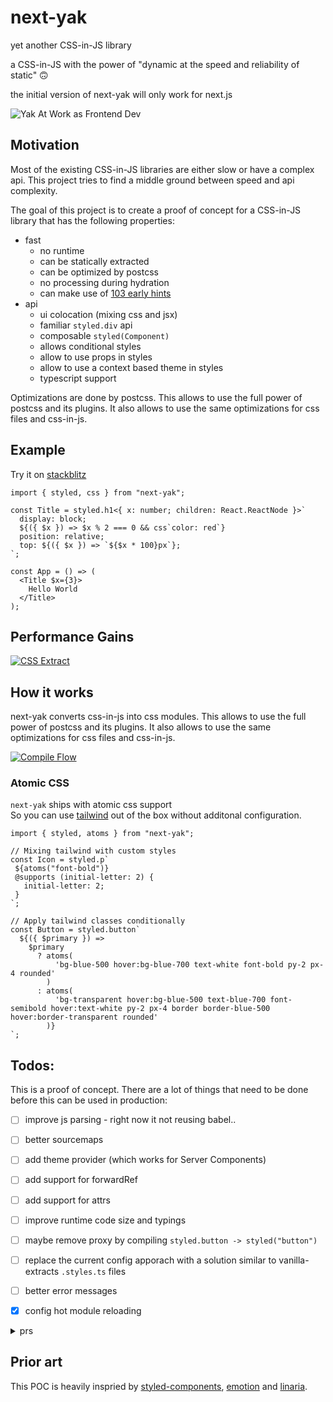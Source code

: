 # next-yak

yet another CSS-in-JS library

a CSS-in-JS with the power of "dynamic at the speed and reliability of static" 🙃

the initial version of next-yak will only work for next.js

![Yak At Work as Frontend Dev](https://github.com/jantimon/next-yak/assets/4113649/2dcaf443-7205-4ef3-ba44-fbbe3ef2807d)


## Motivation

Most of the existing CSS-in-JS libraries are either slow or have a complex api. This project tries to find a middle ground between speed and api complexity.

The goal of this project is to create a proof of concept for a CSS-in-JS library that has the following properties:

 - fast
   - no runtime
   - can be statically extracted
   - can be optimized by postcss
   - no processing during hydration
   - can make use of [103 early hints](https://developer.mozilla.org/en-US/docs/Web/HTTP/Status/103)
 - api
   - ui colocation (mixing css and jsx)
   - familiar `styled.div` api
   - composable `styled(Component)`
   - allows conditional styles
   - allow to use props in styles
   - allow to use a context based theme in styles
   - typescript support

Optimizations are done by postcss. This allows to use the full power of postcss and its plugins. It also allows to use the same optimizations for css files and css-in-js.

## Example

Try it on [stackblitz](https://stackblitz.com/edit/stackblitz-starters-dfykqy?file=app%2Fpage.tsx)

```tsx
import { styled, css } from "next-yak";

const Title = styled.h1<{ x: number; children: React.ReactNode }>`
  display: block;
  ${({ $x }) => $x % 2 === 0 && css`color: red`}
  position: relative;
  top: ${({ $x }) => `${$x * 100}px`};
`;

const App = () => (
  <Title $x={3}>
    Hello World
  </Title>
);
```

## Performance Gains

[![CSS Extract](https://raw.githubusercontent.com/jantimon/next-yak/main/css-extract.gif)](https://raw.githubusercontent.com/jantimon/next-yak/main/css-extract.gif)

## How it works

next-yak converts css-in-js into css modules. This allows to use the full power of postcss and its plugins. It also allows to use the same optimizations for css files and css-in-js.

[![Compile Flow](https://raw.githubusercontent.com/jantimon/next-yak/main/compile-flow.webp)](https://raw.githubusercontent.com/jantimon/next-yak/main/compile-flow.webp)


### Atomic CSS

`next-yak` ships with atomic css support  
So you can use [tailwind](https://tailwindcss.com/) out of the box without additonal configuration.

```tsx
import { styled, atoms } from "next-yak";

// Mixing tailwind with custom styles
const Icon = styled.p`
 ${atoms("font-bold")}
 @supports (initial-letter: 2) {
   initial-letter: 2;
 }
`;

// Apply tailwind classes conditionally
const Button = styled.button`
  ${({ $primary }) =>
    $primary
      ? atoms(
          'bg-blue-500 hover:bg-blue-700 text-white font-bold py-2 px-4 rounded'
        )
      : atoms(
          'bg-transparent hover:bg-blue-500 text-blue-700 font-semibold hover:text-white py-2 px-4 border border-blue-500 hover:border-transparent rounded'
        )}
`;
```

## Todos:

This is a proof of concept. There are a lot of things that need to be done before this can be used in production:

 - [ ] improve js parsing - right now it not reusing babel..
 - [ ] better sourcemaps
 - [ ] add theme provider (which works for Server Components)
 - [ ] add support for forwardRef
 - [ ] add support for attrs
 - [ ] improve runtime code size and typings
 - [ ] maybe remove proxy by compiling `styled.button -> styled("button")`
 - [ ] replace the current config apporach with a solution similar to vanilla-extracts `.styles.ts` files
 - [ ] better error messages
 - [x] config hot module reloading
 

<details>
  <summary>prs</summary>

  - https://github.com/vercel/next.js/pull/51115
  - https://github.com/vercel/next.js/pull/53796
  - https://github.com/scottrippey/next-router-mock/pull/105
  - https://github.com/css-modules/postcss-modules-local-by-default/pull/64
  
</details>

## Prior art

This POC is heavily inspried by [styled-components](https://styled-components.com/), [emotion](https://emotion.sh/docs/introduction) and [linaria](https://github.com/callstack/linaria).
